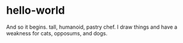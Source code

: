 # hello-world
And so it begins.
tall, humanoid, pastry chef. I draw things and have a weakness for cats, opposums, and dogs. 
